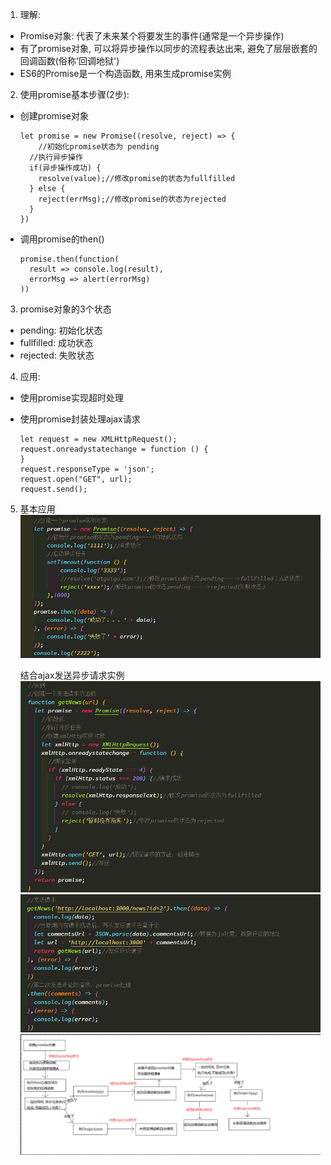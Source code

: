 1. 理解:
  * Promise对象: 代表了未来某个将要发生的事件(通常是一个异步操作)
  * 有了promise对象, 可以将异步操作以同步的流程表达出来, 避免了层层嵌套的回调函数(俗称'回调地狱')
  * ES6的Promise是一个构造函数, 用来生成promise实例
2. 使用promise基本步骤(2步):
  * 创建promise对象
    ```
    let promise = new Promise((resolve, reject) => {
        //初始化promise状态为 pending
      //执行异步操作
      if(异步操作成功) {
        resolve(value);//修改promise的状态为fullfilled
      } else {
        reject(errMsg);//修改promise的状态为rejected
      }
    })
    ```
  * 调用promise的then()
    ```
    promise.then(function(
      result => console.log(result),
      errorMsg => alert(errorMsg)
    ))
    ```
3. promise对象的3个状态
  * pending: 初始化状态
  * fullfilled: 成功状态
  * rejected: 失败状态
4. 应用:
  * 使用promise实现超时处理

  * 使用promise封装处理ajax请求
    ```
    let request = new XMLHttpRequest();
    request.onreadystatechange = function () {
    }
    request.responseType = 'json';
    request.open("GET", url);
    request.send();
    ```
5. 基本应用
   ![promise](./images/promise01.png)
  
   结合ajax发送异步请求实例
   ![promise](./images/promise02.png)
   ![promise](./images/promise03.png)
   ![promise](./images/promise04.png)
  
  
  
    
    
    
    
    